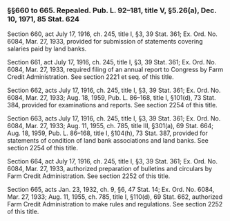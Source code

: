 ### §§660 to 665. Repealed. Pub. L. 92–181, title V, §5.26(a), Dec. 10, 1971, 85 Stat. 624 ###

Section 660, act July 17, 1916, ch. 245, title I, §3, 39 Stat. 361; Ex. Ord. No. 6084, Mar. 27, 1933, provided for submission of statements covering salaries paid by land banks.

Section 661, act July 17, 1916, ch. 245, title I, §3, 39 Stat. 361; Ex. Ord. No. 6084, Mar. 27, 1933, required filing of an annual report to Congress by Farm Credit Administration. See section 2221 et seq. of this title.

Section 662, acts July 17, 1916, ch. 245, title I, §3, 39 Stat. 361; Ex. Ord. No. 6084, Mar. 27, 1933; Aug. 18, 1959, Pub. L. 86–168, title I, §101(d), 73 Stat. 384, provided for examinations and reports. See section 2254 of this title.

Section 663, acts July 17, 1916, ch. 245, title I, §3, 39 Stat. 361; Ex. Ord. No. 6084, Mar. 27, 1933; Aug. 11, 1955, ch. 785, title III, §301(a), 69 Stat. 664; Aug. 18, 1959, Pub. L. 86–168, title I, §104(h), 73 Stat. 387, provided for statements of condition of land bank associations and land banks. See section 2254 of this title.

Section 664, act July 17, 1916, ch. 245, title I, §3, 39 Stat. 361; Ex. Ord. No. 6084, Mar. 27, 1933, authorized preparation of bulletins and circulars by Farm Credit Administration. See section 2252 of this title.

Section 665, acts Jan. 23, 1932, ch. 9, §6, 47 Stat. 14; Ex. Ord. No. 6084, Mar. 27, 1933; Aug. 11, 1955, ch. 785, title I, §110(d), 69 Stat. 662, authorized Farm Credit Administration to make rules and regulations. See section 2252 of this title.